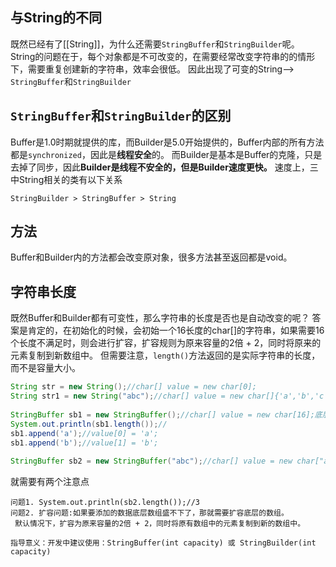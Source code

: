 ## 与String的不同
既然已经有了[[String]]，为什么还需要`StringBuffer`和`StringBuilder`呢。
String的问题在于，每个对象都是不可改变的，在需要经常改变字符串的的情形下，需要重复创建新的字符串，效率会很低。
因此出现了可变的String--> `StringBuffer`和`StringBuilder`

## `StringBuffer`和`StringBuilder`的区别
Buffer是1.0时期就提供的库，而Builder是5.0开始提供的，Buffer内部的所有方法都是`synchronized`，因此是**线程安全**的。
而Builder是基本是Buffer的克隆，只是去掉了同步，因此**Builder是线程不安全的，但是Builder速度更快。**
速度上，三中String相关的类有以下关系
```ad-note
StringBuilder > StringBuffer > String
```

## 方法
Buffer和Builder内的方法都会改变原对象，很多方法甚至返回都是void。

## 字符串长度
既然Buffer和Builder都有可变性，那么字符串的长度是否也是自动改变的呢？
答案是肯定的，在初始化的时候，会初始一个16长度的char\[\]的字符串，如果需要16个长度不满足时，则会进行扩容，扩容规则为原来容量的2倍 + 2，同时将原来的元素复制到新数组中。
但需要注意，`length()`方法返回的是实际字符串的长度，而不是容量大小。
```java
String str = new String();//char[] value = new char[0];  
String str1 = new String("abc");//char[] value = new char[]{'a','b','c'};  
  
StringBuffer sb1 = new StringBuffer();//char[] value = new char[16];底层创建了一个长度是16的数组。  
System.out.println(sb1.length());//  
sb1.append('a');//value[0] = 'a';  
sb1.append('b');//value[1] = 'b';  
  
StringBuffer sb2 = new StringBuffer("abc");//char[] value = new char["abc".length() + 16];
```
就需要有两个注意点
```ad-note
问题1. System.out.println(sb2.length());//3  
问题2. 扩容问题:如果要添加的数据底层数组盛不下了，那就需要扩容底层的数组。  
 默认情况下，扩容为原来容量的2倍 + 2，同时将原有数组中的元素复制到新的数组中。  
  
指导意义：开发中建议使用：StringBuffer(int capacity) 或 StringBuilder(int capacity)
```
